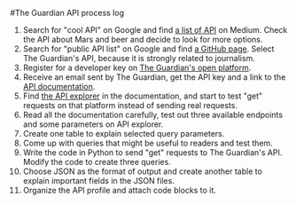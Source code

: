 #The Guardian API process log

1. Search for "cool API" on Google and find [a list of API](https://medium.com/@vicbergquist/18-fun-apis-for-your-next-project-8008841c7be9) on Medium. Check the API about Mars and beer and decide to look for more options.
2. Search for "public API list" on Google and find [a GitHub page](https://github.com/toddmotto/public-apis#sports--fitness). Select The Guardian's API, because it is strongly related to journalism.
3. Register for a developer key on [The Guardian's open platform](https://open-platform.theguardian.com/).
4. Receive an email sent by The Guardian, get the API key and a link to the [API documentation](https://open-platform.theguardian.com/documentation/).
5. Find [the API explorer](https://open-platform.theguardian.com/explore/) in the documentation, and start to test "get" requests on that platform instead of sending real requests.
6. Read all the documentation carefully, test out three available endpoints and some parameters on API explorer. 
7. Create one table to explain selected query parameters.
8. Come up with queries that might be useful to readers and test them.
9. Write the code in Python to send "get" requests to The Guardian's API. Modify the code to create three queries.
10. Choose JSON as the format of output and create another table to explain important fields in the JSON files.
11. Organize the API profile and attach code blocks to it.
